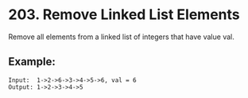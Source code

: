 # 203. Remove Linked List Elements

Remove all elements from a linked list of integers that have value val.

## Example:

```
Input:  1->2->6->3->4->5->6, val = 6
Output: 1->2->3->4->5
```